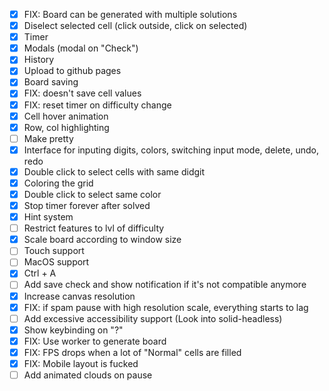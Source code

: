 - [x] FIX: Board can be generated with multiple solutions
- [x] Diselect selected cell (click outside, click on selected)
- [x] Timer
- [x] Modals (modal on "Check")
- [x] History
- [x] Upload to github pages
- [x] Board saving
- [x] FIX: doesn't save cell values
- [x] FIX: reset timer on difficulty change
- [x] Cell hover animation
- [x] Row, col highlighting
- [ ] Make pretty
- [x] Interface for inputing digits, colors, switching input mode, delete, undo, redo
- [x] Double click to select cells with same didgit
- [x] Coloring the grid
- [x] Double click to select same color
- [x] Stop timer forever after solved
- [x] Hint system
- [ ] Restrict features to lvl of difficulty
- [x] Scale board according to window size
- [ ] Touch support
- [ ] MacOS support
- [x] Ctrl + A
- [ ] Add save check and show notification if it's not compatible anymore
- [x] Increase canvas resolution
- [x] FIX: if spam pause with high resolution scale, everything starts to lag
- [ ] Add excessive accessibility support (Look into solid-headless)
- [x] Show keybinding on "?"
- [x] FIX: Use worker to generate board
- [x] FIX: FPS drops when a lot of "Normal" cells are filled
- [x] FIX: Mobile layout is fucked
- [ ] Add animated clouds on pause
